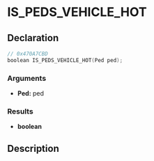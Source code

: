 # IS_PEDS_VEHICLE_HOT

## Declaration
```cpp
// 0x470A7CBD
boolean IS_PEDS_VEHICLE_HOT(Ped ped);
```

### Arguments
- **Ped:** ped

### Results
- **boolean**

## Description
